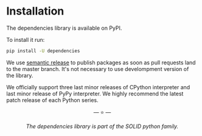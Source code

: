 # Installation

The dependencies library is available on PyPI.

To install it run:

```bash
pip install -U dependencies
```

We use [semantic release](https://semantic-release.gitbook.io/semantic-release/)
to publish packages as soon as pull requests land to the master branch. It's not
necessary to use develompment version of the library.

We officially support three last minor releases of CPython interpreter and last
minor release of PyPy interpreter. We highly recommend the latest patch release
of each Python series.

<p align="center">&mdash; ⭐️ &mdash;</p>
<p align="center"><i>The dependencies library is part of the SOLID python family.</i></p>
